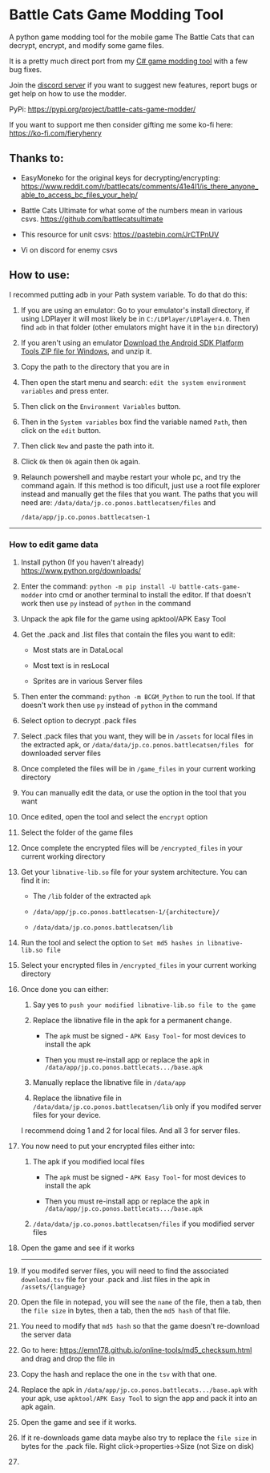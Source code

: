 # Battle Cats Game Modding Tool

A python game modding tool for the mobile game The Battle Cats that can decrypt, encrypt, and modify some game files.

It is a pretty much direct port from my [C# game modding tool](https://github.com/fieryhenry/Battle-Cats-Game-Modder) with a few bug fixes.

Join the [discord server](https://discord.gg/DvmMgvn5ZB) if you want to suggest new features, report bugs or get help on how to use the modder.

PyPi: https://pypi.org/project/battle-cats-game-modder/

If you want to support me then consider gifting me some ko-fi here: https://ko-fi.com/fieryhenry

## Thanks to:

- EasyMoneko for the original keys for decrypting/encrypting: https://www.reddit.com/r/battlecats/comments/41e4l1/is_there_anyone_able_to_access_bc_files_your_help/

- Battle Cats Ultimate for what some of the numbers mean in various csvs. https://github.com/battlecatsultimate 

- This resource for unit csvs: https://pastebin.com/JrCTPnUV

- Vi on discord for enemy csvs

## How to use:

I recommed putting adb in your Path system variable. To do that do this:

1. If you are using an emulator: Go to your emulator's install directory, if 
   using LDPlayer it will most likely be in `C:/LDPlayer/LDPlayer4.0`.
   Then find `adb` in that folder (other emulators might have it in the `bin`
    directory)

2. If you aren't using an emulator [Download the Android SDK Platform Tools ZIP file for Windows](https://dl.google.com/android/repository/platform-tools-latest-windows.zip), and unzip it.

3. Copy the path to the directory that you are in

4. Then open the start menu and search: `edit the system environment 
   variables` and press enter.

5. Then click on the `Environment Variables` button.

6. Then in the `System variables` box find the variable named `Path`, then 
   click on the `edit` button.

7. Then click `New` and paste the path into it.

8. Click `Ok` then `Ok` again then `Ok` again.

9. Relaunch powershell and maybe restart your whole pc, and try the command
    again.
   If this method is too dificult, just use a root file explorer instead 
   and manually get the files that you want. The paths that you will need are:
   `/data/data/jp.co.ponos.battlecatsen/files` and
   
   `/data/app/jp.co.ponos.battlecatsen-1`

---

### How to edit game data

1. Install python (If you haven't already) https://www.python.org/downloads/

2. Enter the command: `python -m pip install -U battle-cats-game-modder` into cmd or another terminal to install the editor. If that doesn't work then use `py` instead of `python` in the command

3. Unpack the apk file for the game using apktool/APK Easy Tool

4. Get the .pack and .list files that contain the files you want to edit:
   
   - Most stats are in DataLocal
   
   - Most text is in resLocal
   
   - Sprites are in various Server files

5. Then enter the command: `python -m BCGM_Python` to run the tool. If that doesn't work then use `py` instead of `python` in the command

6. Select option to decrypt .pack files

7. Select .pack files that you want, they will be in `/assets` for local files in the extracted apk, or `/data/data/jp.co.ponos.battlecatsen/files ` for downloaded server files

8. Once completed the files will be in `/game_files` in your current working directory

9. You can manually edit the data, or use the option in the tool that you want

10. Once edited, open the tool and select the `encrypt` option

11. Select the folder of the game files

12. Once complete the encrypted files will be `/encrypted_files` in your current working directory

13. Get your `libnative-lib.so` file for your system architecture. You can find it in:
    
    - The `/lib` folder of the extracted `apk`
    
    - `/data/app/jp.co.ponos.battlecatsen-1/{architecture}/`
    
    - `/data/data/jp.co.ponos.battlecatsen/lib`

14. Run the tool and select the option to `Set md5 hashes in libnative-lib.so file`

15. Select your encrypted files in `/encrypted_files` in your current working directory

16. Once done you can either:
    
    1. Say yes to `push your modified libnative-lib.so file to the game`
    
    2. Replace the libnative file in the apk for a permanent change.
       
       - The `apk` must be signed - `APK Easy Tool`- for most devices to install the apk
       
       - Then you must re-install app or replace the apk in `/data/app/jp.co.ponos.battlecats.../base.apk`
    
    3. Manually replace the libnative file in `/data/app` 
    
    4. Replace the libnative file in `/data/data/jp.co.ponos.battlecatsen/lib`  only if you modifed server files for your device.
    
    I recommend doing 1 and 2 for local files. And all 3 for server files.

17. You now need to put your encrypted files either into:
    
    1. The apk if you modified local files
       
       - The `apk` must be signed - `APK Easy Tool`- for most devices to install the apk
       
       - Then you must re-install app or replace the apk in `/data/app/jp.co.ponos.battlecats.../base.apk`
    
    2. `/data/data/jp.co.ponos.battlecatsen/files` if you modified server files

18. Open the game and see if it works
    
    ---

19. If you modifed server files, you will need to find the associated `download.tsv` file for your .pack and .list files in the apk in `/assets/{language}`

20. Open the file in notepad, you will see the `name` of the file, then a tab, then the `file size` in bytes, then a tab, then the `md5 hash` of that file.

21. You need to modify that `md5 hash` so that the game doesn't re-download the server data

22. Go to here: https://emn178.github.io/online-tools/md5_checksum.html and drag and drop the file in

23. Copy the hash and replace the one in the `tsv` with that one.

24. Replace the apk in `/data/app/jp.co.ponos.battlecats.../base.apk` with your apk, use `apktool/APK Easy Tool` to sign the app and pack it into an apk again.

25. Open the game and see if it works.

26. If it re-downloads game data maybe also try to replace the `file size` in bytes for the .pack file. Right click->properties->Size (not Size on disk)

27. 
